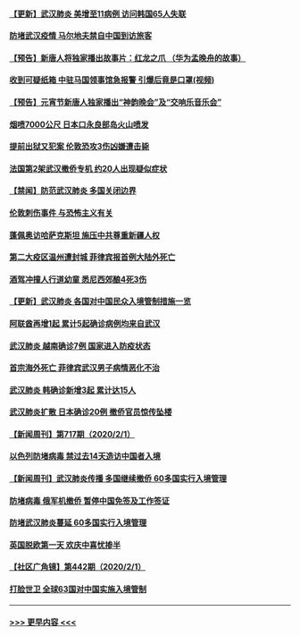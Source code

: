 #### [【更新】武汉肺炎 美增至11病例 访问韩国65人失联](../pages/prog202/a102758911.md?t=02031744) 
#### [防堵武汉疫情 马尔地夫禁自中国到访旅客](../pages/prog202/a102767847.md?t=02031744) 
#### [【预告】新唐人将独家播出故事片：红龙之爪 （华为孟晚舟的故事）](../pages/prog202/a102767728.md?t=02031744) 
#### [收到可疑纸箱 中驻马国领事馆急报警 引爆后竟是口罩(视频)](../pages/prog202/a102767695.md?t=02031744) 
#### [【预告】元宵节新唐人独家播出“神韵晚会”及“交响乐音乐会”](../pages/prog202/a102767674.md?t=02031744) 
#### [烟喷7000公尺 日本口永良部岛火山喷发](../pages/prog202/a102767687.md?t=02031744) 
#### [提前出狱又犯案 伦敦恐攻3伤凶嫌遭击毙](../pages/prog202/a102767635.md?t=02031744) 
#### [法国第2架武汉撤侨专机 约20人出现疑似症状](../pages/prog202/a102767617.md?t=02031744) 
#### [【禁闻】防范武汉肺炎  多国关闭边界](../pages/prog202/a102767542.md?t=02031744) 
#### [伦敦刺伤事件 与恐怖主义有关](../pages/prog202/a102767509.md?t=02031744) 
#### [蓬佩奥访哈萨克斯坦 施压中共尊重新疆人权](../pages/prog202/a102767395.md?t=02031744) 
#### [第二大疫区温州遭封城 菲律宾报首例大陆外死亡](../pages/prog202/a102767388.md?t=02031744) 
#### [酒驾冲撞人行道幼童 悉尼西郊酿4死3伤](../pages/prog202/a102767238.md?t=02031744) 
#### [【更新】武汉肺炎 各国对中国民众入境管制措施一览](../pages/prog202/a102767170.md?t=02031744) 
#### [阿联酋再增1起 累计5起确诊病例均来自武汉](../pages/prog202/a102767207.md?t=02031744) 
#### [武汉肺炎 越南确诊7例 国家进入防疫状态](../pages/prog202/a102767186.md?t=02031744) 
#### [首宗海外死亡 菲律宾武汉男子病情恶化不治](../pages/prog202/a102767150.md?t=02031744) 
#### [武汉肺炎 韩确诊新增3起 累计达15人](../pages/prog202/a102767132.md?t=02031744) 
#### [武汉肺炎扩散 日本确诊20例 撤侨官员惊传坠楼](../pages/prog202/a102767109.md?t=02031744) 
#### [【新闻周刊】第717期（2020/2/1）](../pages/prog202/a102767114.md?t=02031744) 
#### [以色列防堵病毒 禁过去14天造访中国者入境](../pages/prog202/a102767091.md?t=02031744) 
#### [【新闻周刊】武汉肺炎传播 多国继续撤侨 60多国实行入境管理](../pages/prog202/a102767044.md?t=02031744) 
#### [防堵病毒 俄军机撤侨 暂停中国免签及工作签证](../pages/prog202/a102767084.md?t=02031744) 
#### [防堵武汉肺炎蔓延 60多国实行入境管理](../pages/prog202/a102766756.md?t=02031744) 
#### [英国脱欧第一天 欢庆中喜忧掺半](../pages/prog202/a102766971.md?t=02031744) 
#### [【社区广角镜】第442期（2020/2/1）](../pages/prog202/a102766826.md?t=02031744) 
#### [打脸世卫 全球63国对中国实施入境管制](../pages/prog202/a102766497.md?t=02031744) 

----
#### [ >>> 更早内容 <<< ](../indexes/prog202-earlier.md)
